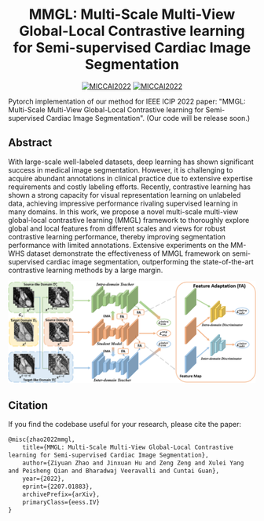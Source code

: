 

<div align="center">

# MMGL: Multi-Scale Multi-View Global-Local Contrastive learning for Semi-supervised Cardiac Image Segmentation

[![MICCAI2022](https://img.shields.io/badge/arXiv-2207.01883-blue)](https://arxiv.org/abs/2207.01883)
[![MICCAI2022](https://img.shields.io/badge/Conference-ICIP2022-green)](https://ieeexplore.ieee.org/document/9919170)



</div>

Pytorch implementation of our method for IEEE ICIP 2022 paper: "MMGL: Multi-Scale Multi-View Global-Local Contrastive learning for Semi-supervised Cardiac Image Segmentation". (Our code will be release soon.)

## Abstract
With large-scale well-labeled datasets, deep learning has shown significant success in medical image segmentation. However, it is challenging to acquire abundant annotations in clinical practice due to extensive expertise requirements and costly labeling efforts. Recently, contrastive learning has shown a strong capacity for visual representation learning on unlabeled data, achieving impressive performance rivaling supervised learning in many domains. In this work, we propose a novel multi-scale multi-view global-local contrastive learning (MMGL) framework to thoroughly explore global and local features from different scales and views for robust contrastive learning performance, thereby improving segmentation performance with limited annotations. Extensive experiments on the MM-WHS dataset demonstrate the effectiveness of MMGL framework on semi-supervised cardiac image segmentation, outperforming the state-of-the-art contrastive learning methods by a large margin.

<p align="center">
<img src="https://github.com/jacobzhaoziyuan/LE-UDA/blob/main/assets/archi_final.png" width="800">
</p>







## Citation
If you find the codebase useful for your research, please cite the paper:
```
@misc{zhao2022mmgl,
    title={MMGL: Multi-Scale Multi-View Global-Local Contrastive learning for Semi-supervised Cardiac Image Segmentation},
    author={Ziyuan Zhao and Jinxuan Hu and Zeng Zeng and Xulei Yang and Peisheng Qian and Bharadwaj Veeravalli and Cuntai Guan},
    year={2022},
    eprint={2207.01883},
    archivePrefix={arXiv},
    primaryClass={eess.IV}
}

```

